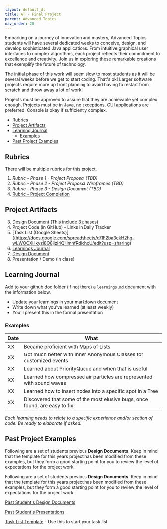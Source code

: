 ```yaml
---
layout: default_dl
title: AT - Final Project
parent: Advanced Topics
nav_order: 20
---
```


Embarking on a journey of innovation and mastery, Advanced Topics students will have several dedicated weeks to conceive, design, and develop sophisticated Java applications. From intuitive graphical user interfaces to complex algorithms, each project reflects their commitment to excellence and creativity. Join us in exploring these remarkable creations that exemplify the future of technology.

The initial phase of this work will seem slow to most students as it will be several weeks before we get to start coding. That's ok! Larger software projects require more up front planning to avoid having to restart from scratch and throw away a lot of work!

Projects must be approved to assure that they are achievable yet complex enough. Projects must be in Java, no exceptions.   GUI applications are preferred. Console is okay if sufficiently complex.

<!-- vscode-markdown-toc -->
- [Rubrics](#rubrics)
- [Project Artifacts](#project-artifacts)
- [Learning Journal](#learning-journal)
	- [Examples](#examples)
- [Past Project Examples](#past-project-examples)

<!-- vscode-markdown-toc-config
	numbering=false
	autoSave=trie
	/vscode-markdown-toc-config -->
<!-- /vscode-markdown-toc -->

## <a name='Rubrics'></a>Rubrics

There will be multiple rubrics for this project.

1. *Rubric - Phase 1 - Project Proposal (TBD)*
2. *Rubric - Phase 2 - Project Proposal Wireframes (TBD)*
3. *Rubric - Phase 3 - Design Document (TBD)*
4. [Rubric - Project Completion](rubrics)


## <a name='ProjectArtifacts'></a>Project Artifacts

3. [Design Document (This include 3 phases)](design-document)
4. Project Code (in GitHub) - Links in Daily Tracker
5. [Task List (Google Sheets)]((https://docs.google.com/spreadsheets/d/1F2ba3ekH2hg-wLWOCXHkyzi8Q8jizi4QHmhfRdichcU/edit?usp=sharing)
6. <a href="#learnings">Learnings Journal</a>
7. [Design Document](design-document)
8. Presentation / Demo (in class)

## <a name='Learnings'></a>Learning Journal

Add to your github doc folder (if not there) a `learnings.md` document with the information below.

* Update your learnings in your markdown document
* Write down what you’ve learned (at least weekly)
* You’ll present this in the formal presentation

### Examples

| Date | What |
| --- | --- |
| XX | Became proficient with Maps of Lists |
| XX | Got much better with Inner Anonymous Classes for customized events| 
| XX | Learned about PriorityQueue and when that is useful| 
| XX | Learned how compressed air particles are represented with sound waves| 
| XX | Learned how to insert nodes into a specific spot in a Tree|
| XX | Discovered that some of the most elusive bugs, once found, are easy to fix!|


_Each learning needs to relate to a specific experience and/or section of code. Be ready to elaborate if asked._

##  <a name='PastProjectExamples'></a>Past Project Examples

Following are a set of students previous **Design Documents**. Keep in mind that the template for this years project has been modified from these examples, but they form a good starting point for you to review the level of expectations for the project work.

Following are a set of students previous **Design Documents**. Keep in mind that the template for this years project has been modified from these examples, but they form a good starting point for you to review the level of expectations for the project work.

[Past Student's Design Documents](https://drive.google.com/drive/folders/1HarP8I5OjYZteGM528fq-PHQC0Din5Gg?usp=sharing)

[Past Student's Presentations](https://drive.google.com/drive/folders/1janzBHDEuJSPTm0tTyvf3swXDFIAfNxm?usp=sharing)

[Task List Template](https://docs.google.com/spreadsheets/d/1F2ba3ekH2hg-wLWOCXHkyzi8Q8jizi4QHmhfRdichcU/edit?usp=sharing) - Use this to start your task list